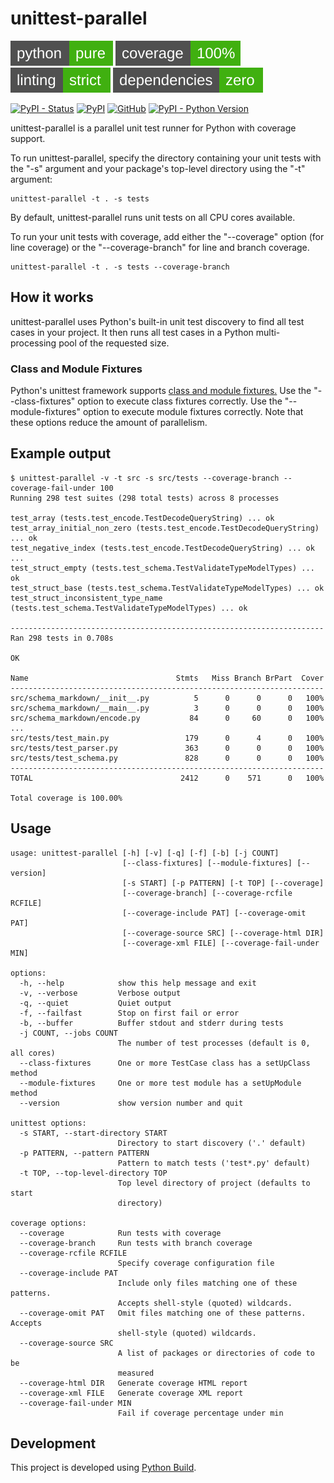 # unittest-parallel

[![Pure Python](https://raw.githubusercontent.com/craigahobbs/python-build/main/badges/python-pure.svg)](https://github.com/craigahobbs/unittest-parallel/tree/main/src/unittest_parallel)
[![100% Coverage](https://raw.githubusercontent.com/craigahobbs/python-build/main/badges/coverage-100.svg)](https://github.com/craigahobbs/python-build#readme)
[![Strict Linting](https://raw.githubusercontent.com/craigahobbs/python-build/main/badges/linting-strict.svg)](https://github.com/craigahobbs/python-build#readme)
[![Zero Dependencies](https://raw.githubusercontent.com/craigahobbs/python-build/main/badges/dependencies-zero.svg)](https://github.com/craigahobbs/unittest-parallel/blob/main/setup.py)

[![PyPI - Status](https://img.shields.io/pypi/status/unittest-parallel)](https://pypi.org/project/unittest-parallel/)
[![PyPI](https://img.shields.io/pypi/v/unittest-parallel)](https://pypi.org/project/unittest-parallel/)
[![GitHub](https://img.shields.io/github/license/craigahobbs/unittest-parallel)](https://github.com/craigahobbs/unittest-parallel/blob/main/LICENSE)
[![PyPI - Python Version](https://img.shields.io/pypi/pyversions/unittest-parallel)](https://pypi.org/project/unittest-parallel/)

unittest-parallel is a parallel unit test runner for Python with coverage support.

To run unittest-parallel, specify the directory containing your unit tests with the "-s" argument
and your package's top-level directory using the "-t" argument:

```
unittest-parallel -t . -s tests
```

By default, unittest-parallel runs unit tests on all CPU cores available.

To run your unit tests with coverage, add either the "--coverage" option (for line coverage) or the
"--coverage-branch" for line and branch coverage.

```
unittest-parallel -t . -s tests --coverage-branch
```


## How it works

unittest-parallel uses Python's built-in unit test discovery to find all test cases in your project.
It then runs all test cases in a Python multi-processing pool of the requested size.

### Class and Module Fixtures

Python's unittest framework supports
[class and module fixtures.](https://docs.python.org/3/library/unittest.html#class-and-module-fixtures)
Use the "--class-fixtures" option to execute class fixtures correctly. Use the "--module-fixtures"
option to execute module fixtures correctly. Note that these options reduce the amount of
parallelism.


## Example output

```
$ unittest-parallel -v -t src -s src/tests --coverage-branch --coverage-fail-under 100
Running 298 test suites (298 total tests) across 8 processes

test_array (tests.test_encode.TestDecodeQueryString) ... ok
test_array_initial_non_zero (tests.test_encode.TestDecodeQueryString) ... ok
test_negative_index (tests.test_encode.TestDecodeQueryString) ... ok
...
test_struct_empty (tests.test_schema.TestValidateTypeModelTypes) ... ok
test_struct_base (tests.test_schema.TestValidateTypeModelTypes) ... ok
test_struct_inconsistent_type_name (tests.test_schema.TestValidateTypeModelTypes) ... ok

----------------------------------------------------------------------
Ran 298 tests in 0.708s

OK

Name                                 Stmts   Miss Branch BrPart  Cover
----------------------------------------------------------------------
src/schema_markdown/__init__.py          5      0      0      0   100%
src/schema_markdown/__main__.py          3      0      0      0   100%
src/schema_markdown/encode.py           84      0     60      0   100%
...
src/tests/test_main.py                 179      0      4      0   100%
src/tests/test_parser.py               363      0      0      0   100%
src/tests/test_schema.py               828      0      0      0   100%
----------------------------------------------------------------------
TOTAL                                 2412      0    571      0   100%

Total coverage is 100.00%
```


## Usage

```
usage: unittest-parallel [-h] [-v] [-q] [-f] [-b] [-j COUNT]
                         [--class-fixtures] [--module-fixtures] [--version]
                         [-s START] [-p PATTERN] [-t TOP] [--coverage]
                         [--coverage-branch] [--coverage-rcfile RCFILE]
                         [--coverage-include PAT] [--coverage-omit PAT]
                         [--coverage-source SRC] [--coverage-html DIR]
                         [--coverage-xml FILE] [--coverage-fail-under MIN]

options:
  -h, --help            show this help message and exit
  -v, --verbose         Verbose output
  -q, --quiet           Quiet output
  -f, --failfast        Stop on first fail or error
  -b, --buffer          Buffer stdout and stderr during tests
  -j COUNT, --jobs COUNT
                        The number of test processes (default is 0, all cores)
  --class-fixtures      One or more TestCase class has a setUpClass method
  --module-fixtures     One or more test module has a setUpModule method
  --version             show version number and quit

unittest options:
  -s START, --start-directory START
                        Directory to start discovery ('.' default)
  -p PATTERN, --pattern PATTERN
                        Pattern to match tests ('test*.py' default)
  -t TOP, --top-level-directory TOP
                        Top level directory of project (defaults to start
                        directory)

coverage options:
  --coverage            Run tests with coverage
  --coverage-branch     Run tests with branch coverage
  --coverage-rcfile RCFILE
                        Specify coverage configuration file
  --coverage-include PAT
                        Include only files matching one of these patterns.
                        Accepts shell-style (quoted) wildcards.
  --coverage-omit PAT   Omit files matching one of these patterns. Accepts
                        shell-style (quoted) wildcards.
  --coverage-source SRC
                        A list of packages or directories of code to be
                        measured
  --coverage-html DIR   Generate coverage HTML report
  --coverage-xml FILE   Generate coverage XML report
  --coverage-fail-under MIN
                        Fail if coverage percentage under min
```


## Development

This project is developed using [Python Build](https://github.com/craigahobbs/python-build#readme).
